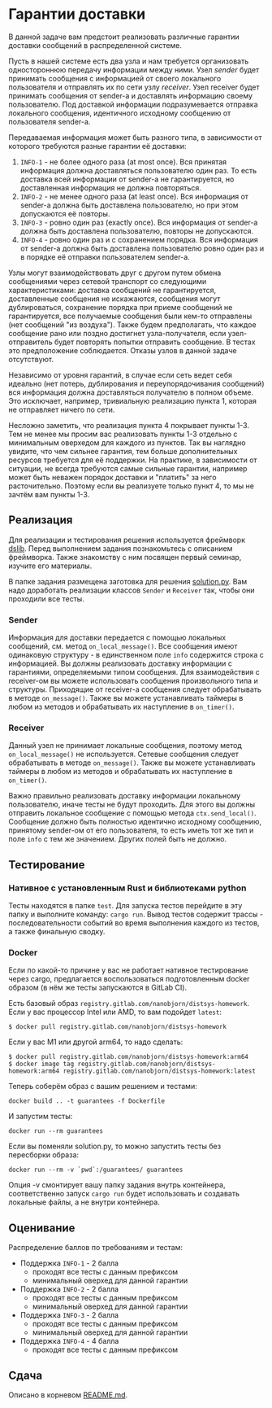 # Гарантии доставки

В данной задаче вам предстоит реализовать различные гарантии доставки сообщений в распределенной системе.

Пусть в нашей системе есть два узла и нам требуется организовать одностороннюю передачу информации между ними. Узел 
_sender_ будет принимать сообщения с информацией от своего локального пользователя и отправлять их по сети узлу 
_receiver_. Узел receiver будет принимать сообщения от sender-а и доставлять информацию своему пользователю. Под 
доставкой информации подразумевается отправка локального сообщения, идентичного исходному сообщению от пользователя 
sender-a.

Передаваемая информация может быть разного типа, в зависимости от которого требуются разные гарантии её доставки:

1. `INFO-1` - не более одного раза (at most once). Вся принятая информация должна доставляться пользователю один раз. 
   То есть доставка всей информации от sender-а не гарантируется, но доставленная информация не должна повторяться.
2. `INFO-2` - не менее одного раза (at least once). Вся информация от sender-а должна быть доставлена пользователю, 
   но при этом допускаются её повторы.
3. `INFO-3` - ровно один раз (exactly once). Вся информация от sender-а должна быть доставлена пользователю, повторы не 
   допускаются.
4. `INFO-4` - ровно один раз и с сохранением порядка. Вся информация от sender-а должна быть доставлена пользователю 
   ровно один раз и в порядке её отправки пользователем sender-a. 

Узлы могут взаимодействовать друг с другом путем обмена сообщениями через сетевой транспорт со следующими 
характеристиками: доставка сообщений не гарантируется, доставленные сообщения не искажаются, сообщения могут 
дублироваться, сохранение порядка при приеме сообщений не гарантируется, все получаемые сообщения были кем-то отправлены 
(нет сообщений "из воздуха"). Также будем предполагать, что каждое сообщение рано или поздно достигнет узла-получателя, 
если узел-отправитель будет повторять попытки отправить сообщение. В тестах это предположение соблюдается. Отказы узлов 
в данной задаче отсутствуют.

Независимо от уровня гарантий, в случае если сеть ведет себя идеально (нет потерь, дублирования и переупорядочивания 
сообщений) вся информация должна доставляться получателю в полном объеме. Это исключает, например, тривиальную 
реализацию пункта 1, которая не отправляет ничего по сети.

Несложно заметить, что реализация пункта 4 покрывает пункты 1-3. Тем не менее мы просим вас реализовать пункты 1-3 
отдельно с минимальным оверхедом для каждого из пунктов. Так вы наглядно увидите, что чем сильнее гарантия, тем больше 
дополнительных ресурсов требуется для её поддержки. На практике, в зависимости от ситуации, не всегда требуются самые 
сильные гарантии, например может быть неважен порядок доставки и "платить" за него расточительно. Поэтому если вы 
реализуете только пункт 4, то мы не зачтём вам пункты 1-3.

## Реализация

Для реализации и тестирования решения используется фреймворк [dslib](../../dslib). Перед выполнением задания 
познакомьтесь с описанием фреймворка. Также знакомству с ним посвящен первый семинар, изучите его материалы.

В папке задания размещена заготовка для решения [solution.py](solution.py). Вам надо доработать реализации классов 
`Sender` и `Receiver` так, чтобы они проходили все тесты.

### Sender

Информация для доставки передается с помощью локальных сообщений, см. метод `on_local_message()`. Все сообщения имеют 
одинаковую структуру - в единственном поле `info` содержится строка с информацией. Вы должны реализовать доставку 
информации с гарантиями, определяемыми типом сообщения. Для взаимодействия с receiver-ом вы можете использовать 
сообщения произвольного типа и структуры. Приходящие от receiver-а сообщения следует обрабатывать в методе 
`on_message()`. Также вы можете устанавливать таймеры в любом из методов и обрабатывать их наступление в `on_timer()`. 

### Receiver

Данный узел не принимает локальные сообщения, поэтому метод `on_local_message()` не используется. Сетевые сообщения 
следует обрабатывать в методе `on_message()`. Также вы можете устанавливать таймеры в любом из методов и обрабатывать 
их наступление в `on_timer()`.

Важно правильно реализовать доставку информации локальному пользователю, иначе тесты не будут проходить. Для этого вы 
должны отправить локальное сообщение с помощью метода `ctx.send_local()`. Сообщение должно быть полностью идентично 
исходному сообщению, принятому sender-ом от его пользователя, то есть иметь тот же тип и поле `info` с тем же значением. 
Других полей быть не должно.

## Тестирование

### Нативное с установленным Rust и библиотеками python

Тесты находятся в папке `test`. Для запуска тестов перейдите в эту папку и выполните команду: `cargo run`. Вывод тестов 
содержит трассы - последовательности событий во время выполнения каждого из тестов, а также финальную сводку.

### Docker

Если по какой-то причине у вас не работает нативное тестирование через cargo, предлагается воспользоваться подготовленным docker образом (в нём же тесты запускаются в GitLab CI).

Есть базовый образ `registry.gitlab.com/nanobjorn/distsys-homework`. Если у вас процессор Intel или AMD, то вам подойдет `latest`:
```
$ docker pull registry.gitlab.com/nanobjorn/distsys-homework
```

Если у вас M1 или другой arm64, то надо сделать:
```
$ docker pull registry.gitlab.com/nanobjorn/distsys-homework:arm64
$ docker image tag registry.gitlab.com/nanobjorn/distsys-homework:arm64 registry.gitlab.com/nanobjorn/distsys-homework:latest
```

Теперь соберём образ c вашим решением и тестами:

```
docker build .. -t guarantees -f Dockerfile
```

И запустим тесты:

```
docker run --rm guarantees
```

Если вы поменяли solution.py, то можно запустить тесты без пересборки образа:

```
docker run --rm -v `pwd`:/guarantees/ guarantees
```

Опция -v смонтирует вашу папку задания внутрь контейнера, соответственно запуск `cargo run` будет использовать и создавать локальные файлы, а не внутри контейнера.

## Оценивание

Распределение баллов по требованиям и тестам:

- Поддержка `INFO-1` - 2 балла
  - проходят все тесты с данным префиксом
  - минимальный оверхед для данной гарантии
- Поддержка `INFO-2` - 2 балла
  - проходят все тесты с данным префиксом
  - минимальный оверхед для данной гарантии
- Поддержка `INFO-3` - 2 балла
  - проходят все тесты с данным префиксом
  - минимальный оверхед для данной гарантии
- Поддержка `INFO-4` - 4 балла
  - проходят все тесты с данным префиксом

## Сдача

Описано в корневом [README.md](../README.md).
